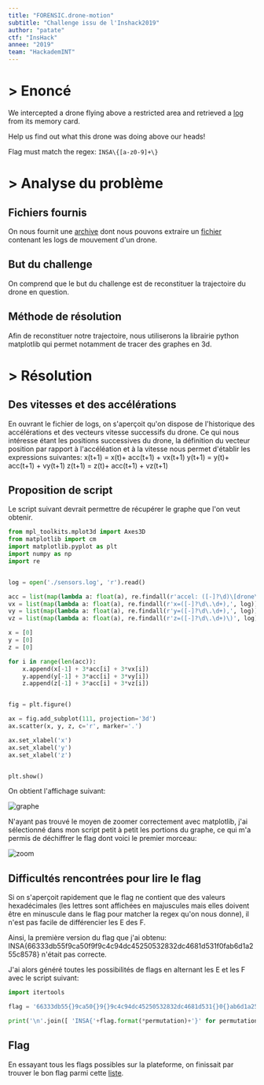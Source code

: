 ```yaml
---
title: "FORENSIC.drone-motion"
subtitle: "Challenge issu de l'Inshack2019"
author: "patate"
ctf: "InsHack"
annee: "2019"
team: "HackademINT"
---
```


# > Enoncé

We intercepted a drone flying above a restricted area and retrieved a [log](/writeup-scripts/2018-2019/Inshack2019/drone-motion/5e97cfb3f4c64201c201a1703440c397f91be74b.tar.gz) from its memory card.

Help us find out what this drone was doing above our heads!

Flag must match the regex: `INSA\{[a-z0-9]+\}`

# > Analyse du problème


## Fichiers fournis

On nous fournit une [archive](/writeup-scripts/2018-2019/Inshack2019/drone-motion/drone-motion.zip) dont nous pouvons extraire un [fichier](/writeup-scripts/2018-2019/Inshack2019/drone-motion/sensors.log) contenant les logs de mouvement d'un drone.



## But du challenge

On comprend que le but du challenge est de reconstituer la trajectoire du drone en question.



## Méthode de résolution

Afin de reconstituer notre trajectoire, nous utiliserons la librairie python matplotlib qui permet notamment de tracer des graphes en 3d.




# > Résolution


## Des vitesses et des accélérations

En ouvrant le fichier de logs, on s'aperçoit qu'on dispose de l'historique des accélérations et des vecteurs vitesse successifs du drone. Ce qui nous intéresse étant les positions successives du drone, la définition du vecteur position par rapport à l'accéléation et à la vitesse nous permet d'établir les expressions suivantes:
x(t+1) = x(t)+ acc(t+1) + vx(t+1)
y(t+1) = y(t)+ acc(t+1) + vy(t+1)
z(t+1) = z(t)+ acc(t+1) + vz(t+1)



## Proposition de script

Le script suivant devrait permettre de récupérer le graphe que l'on veut obtenir.

```python
from mpl_toolkits.mplot3d import Axes3D
from matplotlib import cm
import matplotlib.pyplot as plt
import numpy as np
import re


log = open('./sensors.log', 'r').read()

acc = list(map(lambda a: float(a), re.findall(r'accel: ([-]?\d)\[drone\]\(DEBUG\)> d', log)))
vx = list(map(lambda a: float(a), re.findall(r'x=([-]?\d\.\d+),', log)))
vy = list(map(lambda a: float(a), re.findall(r'y=([-]?\d\.\d+),', log)))
vz = list(map(lambda a: float(a), re.findall(r'z=([-]?\d\.\d+)\)', log)))

x = [0]
y = [0]
z = [0]

for i in range(len(acc)):
    x.append(x[-1] + 3*acc[i] + 3*vx[i])
    y.append(y[-1] + 3*acc[i] + 3*vy[i])
    z.append(z[-1] + 3*acc[i] + 3*vz[i])


fig = plt.figure()

ax = fig.add_subplot(111, projection='3d')
ax.scatter(x, y, z, c='r', marker='.')

ax.set_xlabel('x')
ax.set_xlabel('y')
ax.set_xlabel('z')


plt.show()
```

On obtient l'affichage suivant:

![graphe](/assets/images/Inshack2019-drone-motion-graphe.png)

N'ayant pas trouvé le moyen de zoomer correctement avec matplotlib, j'ai sélectionné dans mon script petit à petit les portions du graphe, ce qui m'a permis de déchiffrer le flag dont voici le premier morceau:

![zoom](/assets/images/Inshack2019-drone-motion-zoom.png)



## Difficultés rencontrées pour lire le flag

Si on s'aperçoit rapidement que le flag ne contient que des valeurs hexadécimales (les lettres sont affichées en majuscules mais elles doivent être en minuscule dans le flag pour matcher la regex qu'on nous donne), il n'est pas facile de différencier les E des F.

Ainsi, la première version du flag que j'ai obtenu: INSA{66333db55f9ca50f9f9c4c94dc45250532832dc4681d531f0fab6d1a255c8578} n'était pas correcte.

J'ai alors généré toutes les possibilités de flags en alternant les E et les F avec le script suivant:
```python
import itertools

flag = '66333db55{}9ca50{}9{}9c4c94dc45250532832dc4681d531{}0{}ab6d1a255c8578'

print('\n'.join([ 'INSA{'+flag.format(*permutation)+'}' for permutation in list(itertools.product('ef', repeat=5))]))
```



## Flag

En essayant tous les flags possibles sur la plateforme, on finissait par trouver le bon flag parmi cette [liste](/writeup-scripts/2018-2019/Inshack2019/drone-motion/flags.txt).
